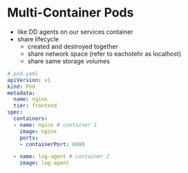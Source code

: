 # Multi-Container Pods

- like DD agents on our services container
- share lifecycle
    - created and destroyed together
    - share network space (refer to eachotehr as localhost)
    - share same storage volumes

```yaml
# pod.yaml
apiVersion: v1
kind: Pod
metadata:
  name: nginx
  tier: frontend
spec:
  containers:
  - name: nginx # container 1
    image: nginx
    ports:
    - containerPort: 8080

  - name: log-agent # container 2
    image: log-agent
```